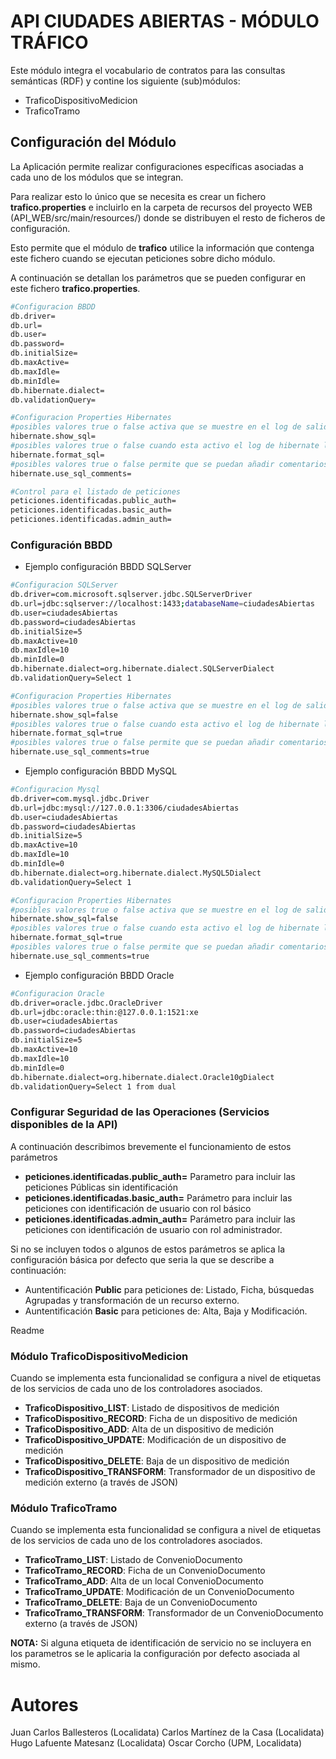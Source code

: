 
# API CIUDADES ABIERTAS - MÓDULO TRÁFICO

Este módulo integra el vocabulario de contratos para las consultas semánticas (RDF)  y contine los siguiente (sub)módulos:
-	TraficoDispositivoMedicion
- 	TraficoTramo

## Configuración del Módulo

La Aplicación permite realizar configuraciones específicas asociadas a cada uno de los módulos que se integran.

Para realizar esto lo único que se necesita es crear un fichero **trafico.properties** e incluirlo en la carpeta de recursos del proyecto WEB (API_WEB/src/main/resources/) donde se distribuyen el resto de ficheros de configuración.

Esto permite que el módulo de **trafico** utilice la información que contenga este fichero cuando se ejecutan peticiones sobre dicho módulo.

A continuación se detallan los parámetros que se pueden configurar en este fichero **trafico.properties**.

```sh
#Configuracion BBDD
db.driver=
db.url=
db.user=
db.password=
db.initialSize=
db.maxActive=
db.maxIdle=
db.minIdle=
db.hibernate.dialect=
db.validationQuery=

#Configuracion Properties Hibernates
#posibles valores true o false activa que se muestre en el log de salida todas las sentencias de hibernate que se ejecutan en la aplicación.
hibernate.show_sql=
#posibles valores true o false cuando esta activo el log de hibernate las sentencias de SQL se les da formato para que puedan verse en mas de una unica linea de log.
hibernate.format_sql=
#posibles valores true o false permite que se puedan añadir comentarios a las sentencias de SQL mediante programación
hibernate.use_sql_comments=

#Control para el listado de peticiones 
peticiones.identificadas.public_auth=
peticiones.identificadas.basic_auth=
peticiones.identificadas.admin_auth= 

```

### Configuración BBDD

- Ejemplo configuración BBDD SQLServer

```sh
#Configuracion SQLServer
db.driver=com.microsoft.sqlserver.jdbc.SQLServerDriver
db.url=jdbc:sqlserver://localhost:1433;databaseName=ciudadesAbiertas
db.user=ciudadesAbiertas
db.password=ciudadesAbiertas
db.initialSize=5
db.maxActive=10
db.maxIdle=10
db.minIdle=0
db.hibernate.dialect=org.hibernate.dialect.SQLServerDialect
db.validationQuery=Select 1

#Configuracion Properties Hibernates
#posibles valores true o false activa que se muestre en el log de salida todas las sentencias de hibernate que se ejecutan en la aplicación.
hibernate.show_sql=false
#posibles valores true o false cuando esta activo el log de hibernate las sentencias de SQL se les da formato para que puedan verse en mas de una unica linea de log.
hibernate.format_sql=true
#posibles valores true o false permite que se puedan añadir comentarios a las sentencias de SQL mediante programación
hibernate.use_sql_comments=true
```


- Ejemplo configuración BBDD MySQL

```sh
#Configuracion Mysql
db.driver=com.mysql.jdbc.Driver
db.url=jdbc:mysql://127.0.0.1:3306/ciudadesAbiertas
db.user=ciudadesAbiertas
db.password=ciudadesAbiertas
db.initialSize=5
db.maxActive=10
db.maxIdle=10
db.minIdle=0
db.hibernate.dialect=org.hibernate.dialect.MySQL5Dialect
db.validationQuery=Select 1

#Configuracion Properties Hibernates
#posibles valores true o false activa que se muestre en el log de salida todas las sentencias de hibernate que se ejecutan en la aplicación.
hibernate.show_sql=false
#posibles valores true o false cuando esta activo el log de hibernate las sentencias de SQL se les da formato para que puedan verse en mas de una unica linea de log.
hibernate.format_sql=true
#posibles valores true o false permite que se puedan añadir comentarios a las sentencias de SQL mediante programación
hibernate.use_sql_comments=true
```


- Ejemplo configuración BBDD Oracle

```sh
#Configuracion Oracle
db.driver=oracle.jdbc.OracleDriver
db.url=jdbc:oracle:thin:@127.0.0.1:1521:xe
db.user=ciudadesAbiertas
db.password=ciudadesAbiertas
db.initialSize=5
db.maxActive=10
db.maxIdle=10
db.minIdle=0
db.hibernate.dialect=org.hibernate.dialect.Oracle10gDialect
db.validationQuery=Select 1 from dual
```


### Configurar Seguridad de las Operaciones (Servicios disponibles de la API)
A continuación describimos brevemente el funcionamiento de estos parámetros
- **peticiones.identificadas.public_auth=**  Parametro para incluir las peticiones Públicas sin identificación
- **peticiones.identificadas.basic_auth=** Parámetro para incluir las peticiones con identificación de usuario con rol básico
- **peticiones.identificadas.admin_auth=**
Parámetro para incluir las peticiones con identificación de usuario con rol administrador. 

Si no se incluyen todos o algunos de estos parámetros se aplica la configuración básica por defecto que seria la que se describe a continuación:
- Auntentificación **Public** para peticiones de: Listado, Ficha, búsquedas Agrupadas y transformación de un recurso externo.
- Auntentificación **Basic** para peticiones de: Alta, Baja y Modificación.


Readme

### Módulo TraficoDispositivoMedicion

Cuando se implementa esta funcionalidad se configura a nivel de etiquetas de los servicios de cada uno de los controladores asociados.

-   **TraficoDispositivo_LIST**: Listado de dispositivos de medición
-   **TraficoDispositivo_RECORD**: Ficha de un dispositivo de medición
-   **TraficoDispositivo_ADD**: Alta de un dispositivo de medición
-   **TraficoDispositivo_UPDATE**: Modificación de un dispositivo de medición
-   **TraficoDispositivo_DELETE**: Baja de un dispositivo de medición
-   **TraficoDispositivo_TRANSFORM**: Transformador de un dispositivo de medición externo (a través de JSON)

### Módulo TraficoTramo

Cuando se implementa esta funcionalidad se configura a nivel de etiquetas de los servicios de cada uno de los controladores asociados.

-   **TraficoTramo_LIST**: Listado de ConvenioDocumento
-   **TraficoTramo_RECORD**: Ficha de un ConvenioDocumento
-   **TraficoTramo_ADD**: Alta de un local ConvenioDocumento
-   **TraficoTramo_UPDATE**: Modificación de un ConvenioDocumento
-   **TraficoTramo_DELETE**: Baja de un ConvenioDocumento
-   **TraficoTramo_TRANSFORM**: Transformador de un ConvenioDocumento externo (a través de JSON)


**NOTA:** Si alguna etiqueta de identificación de servicio no se incluyera en los parametros se le aplicaria la configuración por defecto asociada al mismo.



# Autores
Juan Carlos Ballesteros (Localidata)
Carlos Martínez de la Casa (Localidata)
Hugo Lafuente Matesanz (Localidata)
Oscar Corcho (UPM, Localidata)